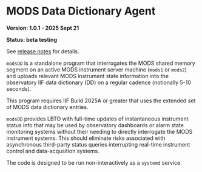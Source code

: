 # MODS Data Dictionary Agent

**Version: 1.0.1 - 2025 Sept 21**

**Status: beta testing**

See [release notes](releases.md) for details.

`modsDD` is a standalone program that interrogates the MODS shared
memory segment on an active MODS instrument server machine
(`mods1` or `mods2`) and uploads relevant MODS instrument state
information into the observatory IIF data dictionary (DD) on a
regular cadence (notionally 5-10 seconds).

This program requires IIF Build 2025A or greater that uses the
extended set of MODS data dictionary entries.

`modsDD` provides LBTO with full-time updates of instantaneous
instrument status info that may be used by observatory dashboards or
alarm state monitoring systems without their needing to directly
interrogate the MODS instrument systems. This should eliminate risks
associated with asynchronous third-party status queries interrupting
real-time instrument control and data-acqusition systems.

The code is designed to be run non-interactively as a `systemd` service.
  
